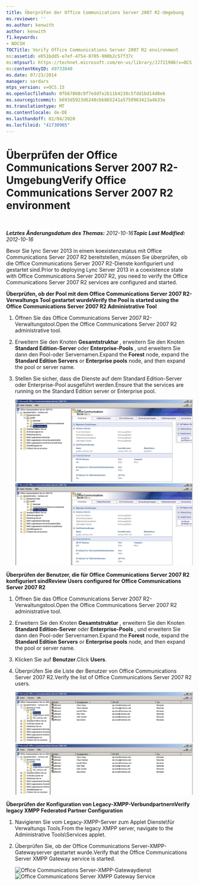 ```yaml
---
title: Überprüfen der Office Communications Server 2007 R2-Umgebung
ms.reviewer: ''
ms.author: kenwith
author: kenwith
f1.keywords:
- NOCSH
TOCTitle: Verify Office Communications Server 2007 R2 environment
ms:assetid: e051bdd5-e7ef-4754-8705-900b2c57f37c
ms:mtpsurl: https://technet.microsoft.com/en-us/library/JJ721906(v=OCS.15)
ms:contentKeyID: 49733840
ms.date: 07/23/2014
manager: serdars
mtps_version: v=OCS.15
ms.openlocfilehash: 0fb67868c9f7eddfe2b11b4238c5fdd1bd14d8e6
ms.sourcegitcommit: b693d5923d6240cbb865241a5750963423a4b33e
ms.translationtype: MT
ms.contentlocale: de-DE
ms.lasthandoff: 02/04/2020
ms.locfileid: "41730905"
---
```

<div data-xmlns="http://www.w3.org/1999/xhtml">

<div class="topic" data-xmlns="http://www.w3.org/1999/xhtml" data-msxsl="urn:schemas-microsoft-com:xslt" data-cs="http://msdn.microsoft.com/en-us/">

<div data-asp="http://msdn2.microsoft.com/asp">

# <a name="verify-office-communications-server-2007-r2-environment"></a><span data-ttu-id="c9183-102">Überprüfen der Office Communications Server 2007 R2-Umgebung</span><span class="sxs-lookup"><span data-stu-id="c9183-102">Verify Office Communications Server 2007 R2 environment</span></span>

</div>

<div id="mainSection">

<div id="mainBody">

<span> </span>

<span data-ttu-id="c9183-103">_**Letztes Änderungsdatum des Themas:** 2012-10-16_</span><span class="sxs-lookup"><span data-stu-id="c9183-103">_**Topic Last Modified:** 2012-10-16_</span></span>

<span data-ttu-id="c9183-104">Bevor Sie lync Server 2013 in einem koexistenzstatus mit Office Communications Server 2007 R2 bereitstellen, müssen Sie überprüfen, ob die Office Communications Server 2007 R2-Dienste konfiguriert und gestartet sind.</span><span class="sxs-lookup"><span data-stu-id="c9183-104">Prior to deploying Lync Server 2013 in a coexistence state with Office Communications Server 2007 R2, you need to verify the Office Communications Server 2007 R2 services are configured and started.</span></span>

<span data-ttu-id="c9183-105">**Überprüfen, ob der Pool mit dem Office Communications Server 2007 R2-Verwaltungs Tool gestartet wurde**</span><span class="sxs-lookup"><span data-stu-id="c9183-105">**Verify the Pool is started using the Office Communications Server 2007 R2 Administrative Tool**</span></span>

1.  <span data-ttu-id="c9183-106">Öffnen Sie das Office Communications Server 2007 R2-Verwaltungstool.</span><span class="sxs-lookup"><span data-stu-id="c9183-106">Open the Office Communications Server 2007 R2 administrative tool.</span></span>

2.  <span data-ttu-id="c9183-107">Erweitern Sie den Knoten **Gesamtstruktur** , erweitern Sie den Knoten **Standard Edition-Server** oder **Enterprise-Pools** , und erweitern Sie dann den Pool-oder Servernamen.</span><span class="sxs-lookup"><span data-stu-id="c9183-107">Expand the **Forest** node, expand the **Standard Edition Servers** or **Enterprise pools** node, and then expand the pool or server name.</span></span>

3.  <span data-ttu-id="c9183-108">Stellen Sie sicher, dass die Dienste auf dem Standard Edition-Server oder Enterprise-Pool ausgeführt werden.</span><span class="sxs-lookup"><span data-stu-id="c9183-108">Ensure that the services are running on the Standard Edition server or Enterprise pool.</span></span>
    
    <span data-ttu-id="c9183-109">![Office Communications Server 2007 R2-Verwaltungskonsole](images/JJ721906.76897b6d-f433-47d2-930d-0816fc30a3c2(OCS.15).jpg "Office Communications Server 2007 R2-Verwaltungskonsole")</span><span class="sxs-lookup"><span data-stu-id="c9183-109">![Office Communications Server 2007 R2 Admin Console](images/JJ721906.76897b6d-f433-47d2-930d-0816fc30a3c2(OCS.15).jpg "Office Communications Server 2007 R2 Admin Console")</span></span>

<span data-ttu-id="c9183-110">**Überprüfen der Benutzer, die für Office Communications Server 2007 R2 konfiguriert sind**</span><span class="sxs-lookup"><span data-stu-id="c9183-110">**Review Users configured for Office Communications Server 2007 R2**</span></span>

1.  <span data-ttu-id="c9183-111">Öffnen Sie das Office Communications Server 2007 R2-Verwaltungstool.</span><span class="sxs-lookup"><span data-stu-id="c9183-111">Open the Office Communications Server 2007 R2 administrative tool.</span></span>

2.  <span data-ttu-id="c9183-112">Erweitern Sie den Knoten **Gesamtstruktur** , erweitern Sie den Knoten **Standard Edition-Server** oder **Enterprise-Pools** , und erweitern Sie dann den Pool-oder Servernamen.</span><span class="sxs-lookup"><span data-stu-id="c9183-112">Expand the **Forest** node, expand the **Standard Edition Servers** or **Enterprise pools** node, and then expand the pool or server name.</span></span>

3.  <span data-ttu-id="c9183-113">Klicken Sie auf **Benutzer**.</span><span class="sxs-lookup"><span data-stu-id="c9183-113">Click **Users**.</span></span>

4.  <span data-ttu-id="c9183-114">Überprüfen Sie die Liste der Benutzer von Office Communications Server 2007 R2.</span><span class="sxs-lookup"><span data-stu-id="c9183-114">Verify the list of Office Communications Server 2007 R2 users.</span></span>
    
    <span data-ttu-id="c9183-115">![Liste FO-Benutzer im OCS-Administrator Tool](images/JJ721906.f6bb7c4f-cbed-4389-8d0a-69a28577f17a(OCS.15).jpg "Liste FO-Benutzer im OCS-Administrator Tool")</span><span class="sxs-lookup"><span data-stu-id="c9183-115">![List fo users in OCS Admin tool](images/JJ721906.f6bb7c4f-cbed-4389-8d0a-69a28577f17a(OCS.15).jpg "List fo users in OCS Admin tool")</span></span>

<span data-ttu-id="c9183-116">**Überprüfen der Konfiguration von Legacy-XMPP-Verbundpartnern**</span><span class="sxs-lookup"><span data-stu-id="c9183-116">**Verify legacy XMPP Federated Partner Configuration**</span></span>

1.  <span data-ttu-id="c9183-117">Navigieren Sie vom Legacy-XMPP-Server zum Applet Dienste\\für Verwaltungs Tools.</span><span class="sxs-lookup"><span data-stu-id="c9183-117">From the legacy XMPP server, navigate to the Administrative Tools\\Services applet.</span></span>

2.  <span data-ttu-id="c9183-118">Überprüfen Sie, ob der Office Communications Server-XMPP-Gatewayserver gestartet wurde.</span><span class="sxs-lookup"><span data-stu-id="c9183-118">Verify that the Office Communications Server XMPP Gateway service is started.</span></span>
    
    <span data-ttu-id="c9183-119">![Office Communications Server-XMPP-Gatewaydienst](images/JJ721906.23223724-3c4b-4cb9-ace2-1cab2c3c91c3(OCS.15).jpg "Office Communications Server-XMPP-Gatewaydienst")</span><span class="sxs-lookup"><span data-stu-id="c9183-119">![Office Communications Server XMPP Gateway Service](images/JJ721906.23223724-3c4b-4cb9-ace2-1cab2c3c91c3(OCS.15).jpg "Office Communications Server XMPP Gateway Service")</span></span>

</div>

<span> </span>

</div>

</div>

</div>

